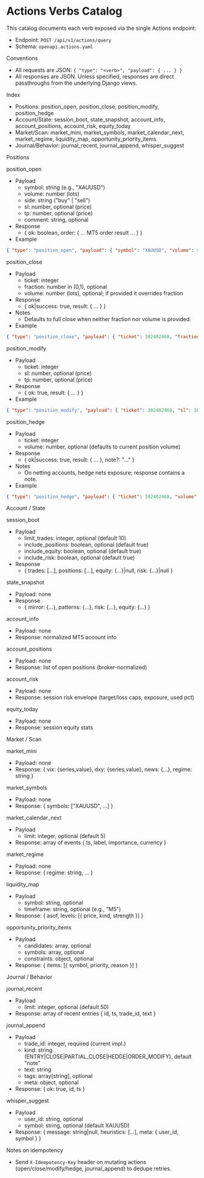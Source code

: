 Actions Verbs Catalog
=====================

This catalog documents each verb exposed via the single Actions endpoint:
- Endpoint: `POST /api/v1/actions/query`
- Schema: `openapi.actions.yaml`

Conventions
- All requests are JSON: `{ "type": "<verb>", "payload": { ... } }`
- All responses are JSON. Unless specified, responses are direct passthroughs from the underlying Django views.

Index
- Positions: position_open, position_close, position_modify, position_hedge
- Account/State: session_boot, state_snapshot, account_info, account_positions, account_risk, equity_today
- Market/Scan: market_mini, market_symbols, market_calendar_next, market_regime, liquidity_map, opportunity_priority_items
- Journal/Behavior: journal_recent, journal_append, whisper_suggest

Positions

position_open
- Payload
  - symbol: string (e.g., "XAUUSD")
  - volume: number (lots)
  - side: string ("buy" | "sell")
  - sl: number, optional (price)
  - tp: number, optional (price)
  - comment: string, optional
- Response
  - { ok: boolean, order: { ... MT5 order result ... } }
- Example
```json
{ "type": "position_open", "payload": { "symbol": "XAUUSD", "volume": 0.10, "side": "buy", "sl": 0, "tp": 0 } }
```

position_close
- Payload
  - ticket: integer
  - fraction: number in (0,1), optional
  - volume: number (lots), optional; if provided it overrides fraction
- Response
  - { ok|success: true, result: { ... } }
- Notes
  - Defaults to full close when neither fraction nor volume is provided.
- Example
```json
{ "type": "position_close", "payload": { "ticket": 302402468, "fraction": 0.5 } }
```

position_modify
- Payload
  - ticket: integer
  - sl: number, optional (price)
  - tp: number, optional (price)
- Response
  - { ok: true, result: { ... } }
- Example
```json
{ "type": "position_modify", "payload": { "ticket": 302402468, "sl": 3625 } }
```

position_hedge
- Payload
  - ticket: integer
  - volume: number, optional (defaults to current position volume)
- Response
  - { ok|success: true, result: { ... }, note?: "..." }
- Notes
  - On netting accounts, hedge nets exposure; response contains a note.
- Example
```json
{ "type": "position_hedge", "payload": { "ticket": 302402468, "volume": 0.10 } }
```

Account / State

session_boot
- Payload
  - limit_trades: integer, optional (default 10)
  - include_positions: boolean, optional (default true)
  - include_equity: boolean, optional (default true)
  - include_risk: boolean, optional (default true)
- Response
  - { trades: [...], positions: [...], equity: {...}|null, risk: {...}|null }

state_snapshot
- Payload: none
- Response
  - { mirror: {...}, patterns: {...}, risk: {...}, equity: {...} }

account_info
- Payload: none
- Response: normalized MT5 account info

account_positions
- Payload: none
- Response: list of open positions (broker-normalized)

account_risk
- Payload: none
- Response: session risk envelope (target/loss caps, exposure, used pct)

equity_today
- Payload: none
- Response: session equity stats

Market / Scan

market_mini
- Payload: none
- Response: { vix: {series,value}, dxy: {series,value}, news: {...}, regime: string }

market_symbols
- Payload: none
- Response: { symbols: ["XAUUSD", ...] }

market_calendar_next
- Payload
  - limit: integer, optional (default 5)
- Response: array of events { ts, label, importance, currency }

market_regime
- Payload: none
- Response: { regime: string, ... }

liquidity_map
- Payload
  - symbol: string, optional
  - timeframe: string, optional (e.g., "M5")
- Response: { asof, levels: [{ price, kind, strength }] }

opportunity_priority_items
- Payload
  - candidates: array, optional
  - symbols: array, optional
  - constraints: object, optional
- Response: { items: [{ symbol, priority, reason }] }

Journal / Behavior

journal_recent
- Payload
  - limit: integer, optional (default 50)
- Response: array of recent entries { id, ts, trade_id, text }

journal_append
- Payload
  - trade_id: integer, required (current impl.)
  - kind: string (ENTRY|CLOSE|PARTIAL_CLOSE|HEDGE|ORDER_MODIFY), default "note"
  - text: string
  - tags: array[string], optional
  - meta: object, optional
- Response: { ok: true, id, ts }

whisper_suggest
- Payload
  - user_id: string, optional
  - symbol: string, optional (default XAUUSD)
- Response: { message: string|null, heuristics: [...], meta: { user_id, symbol } }

Notes on idempotency
- Send `X-Idempotency-Key` header on mutating actions (open/close/modify/hedge, journal_append) to dedupe retries.

